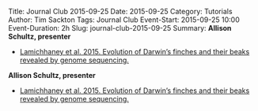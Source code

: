 Title: Journal Club 2015-09-25
Date: 2015-09-25
Category: Tutorials
Author: Tim Sackton
Tags: Journal Club
Event-Start: 2015-09-25 10:00
Event-Duration: 2h
Slug: journal-club-2015-09-25
Summary: <strong>Allison Schultz, presenter</strong><ul><li><a href="/images/Lamichhaney_week2.pdf">Lamichhaney et al. 2015. Evolution of Darwin’s finches and their beaks revealed by genome sequencing.</a></li></ul>

<strong>Allison Schultz, presenter</strong><ul><li><a href="/images/Lamichhaney_week2.pdf">Lamichhaney et al. 2015. Evolution of Darwin’s finches and their beaks revealed by genome sequencing.</a></li></ul>